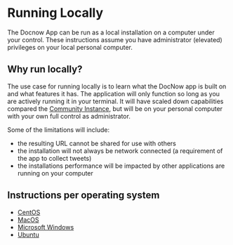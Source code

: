 # Running Locally

The Docnow App can be run as a local installation on a computer under your control. These instructions assume you have administrator (elevated) privileges on your local personal computer. 

## Why run locally?

The use case for running locally is to learn what the DocNow app is built on and what features it has. The application will only function so long as you are actively running it in your terminal. It will have scaled down capabilities compared the [Community Instance](https://community.docnow.io), but will be on your personal computer with your own full control as administrator. 

Some of the limitations will include:

* the resulting URL cannot be shared for use with others
* the installation will not always be network connected (a requirement of the app to collect tweets)
* the installations performance will be impacted by other applications are running on your computer

## Instructions per operating system

* [CentOS](https://docnow.readthedocs.io/en/latest/local/centOSREADME/)
* [MacOS](https://docnow.readthedocs.io/en/latest/local/macOSREADME/)
* [Microsoft Windows](https://docnow.readthedocs.io/en/latest/local/mswinOSREADME/)
* [Ubuntu](https://docnow.readthedocs.io/en/latest/local/ubuntuREADME/)
